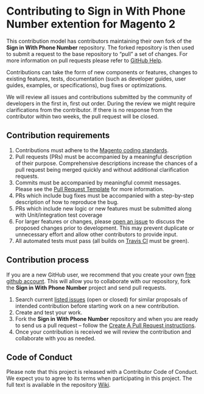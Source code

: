 # Contributing to Sign in With Phone Number extention for Magento 2

This contribution model has contributors maintaining their own fork of the **Sign in With Phone Number** repository.
The forked repository is then used to submit a request to the base repository to “pull” a set of changes.
For more information on pull requests please refer to [GitHub Help](https://help.github.com/articles/about-pull-requests/).

Contributions can take the form of new components or features, changes to existing features, tests, documentation (such as developer guides, user guides, examples, or specifications), bug fixes or optimizations.

We will review all issues and contributions submitted by the community of developers in the first in, first out order.
During the review we might require clarifications from the contributor.
If there is no response from the contributor within two weeks, the pull request will be closed.

## Contribution requirements

1. Contributions must adhere to the [Magento coding standards](https://devdocs.magento.com/guides/v2.3/coding-standards/bk-coding-standards.html).
2. Pull requests (PRs) must be accompanied by a meaningful description of their purpose. Comprehensive descriptions increase the chances of a pull request being merged quickly and without additional clarification requests.
3. Commits must be accompanied by meaningful commit messages. Please see the [Pull Request Template](https://github.com/magestat/magento2-sign-in-with-phone-number/blob/master/.github/PULL_REQUEST_TEMPLATE.md) for more information.
4. PRs which include bug fixes must be accompanied with a step-by-step description of how to reproduce the bug.
3. PRs which include new logic or new features must be submitted along with Unit/integration test coverage
4. For larger features or changes, please [open an issue](https://github.com/magestat/magento2-sign-in-with-phone-number/issues) to discuss the proposed changes prior to development. This may prevent duplicate or unnecessary effort and allow other contributors to provide input.
5. All automated tests must pass (all builds on [Travis CI](https://travis-ci.org/magestat/magento2-sign-in-with-phone-number) must be green).

## Contribution process

If you are a new GitHub user, we recommend that you create your own [free github account](https://github.com/signup/free).
This will allow you to collaborate with our repository, fork the **Sign in With Phone Number** project and send pull requests.

1. Search current [listed issues](https://github.com/magestat/magento2-sign-in-with-phone-number/issues) (open or closed) for similar proposals of intended contribution before starting work on a new contribution.
2. Create and test your work.
3. Fork the **Sign in With Phone Number** repository and when you are ready to send us a pull request – follow the [Create A Pull Request instructions](https://github.com/magestat/magento2-sign-in-with-phone-number/blob/master/.github/PULL_REQUEST_TEMPLATE.md).
4. Once your contribution is received we will review the contribution and collaborate with you as needed.

## Code of Conduct

Please note that this project is released with a Contributor Code of Conduct. We expect you to agree to its terms when participating in this project.
The full text is available in the repository [Wiki](https://github.com/magestat/magento2-sign-in-with-phone-number/blob/develop/.github/CODE_OF_CONDUCT.md).
